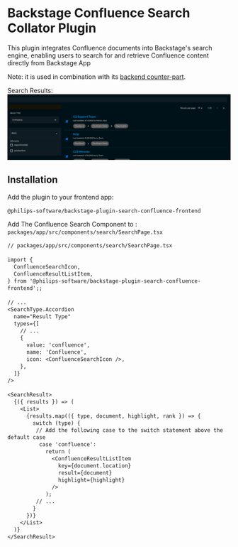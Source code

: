 # Backstage Confluence Search Collator Plugin

This plugin integrates Confluence documents into Backstage's search engine, enabling users to search for and retrieve Confluence content directly from Backstage App

Note: it is used in combination with its [backend counter-part](../search-confluence-backend/README.md).

Search Results:
![Search results](./docs/confluence.png)

## Installation

Add the plugin to your frontend app:

```
@philips-software/backstage-plugin-search-confluence-frontend
```

Add The Confluence Search Component to : `packages/app/src/components/search/SearchPage.tsx `

```tsx
// packages/app/src/components/search/SearchPage.tsx

import {
  ConfluenceSearchIcon,
  ConfluenceResultListItem,
} from '@philips-software/backstage-plugin-search-confluence-frontend';;

// ...
<SearchType.Accordion
  name="Result Type"
  types={[
    // ...
    {
      value: 'confluence',
      name: 'Confluence',
      icon: <ConfluenceSearchIcon />,
    },
  ]}
/>

<SearchResult>
  {({ results }) => (
    <List>
      {results.map(({ type, document, highlight, rank }) => {
        switch (type) {
         // Add the following case to the switch statement above the default case
          case 'confluence':
            return (
              <ConfluenceResultListItem
                key={document.location}
                result={document}
                highlight={highlight}
              />
            );
         // ...
        }
      })}
    </List>
  )}
</SearchResult>
```
